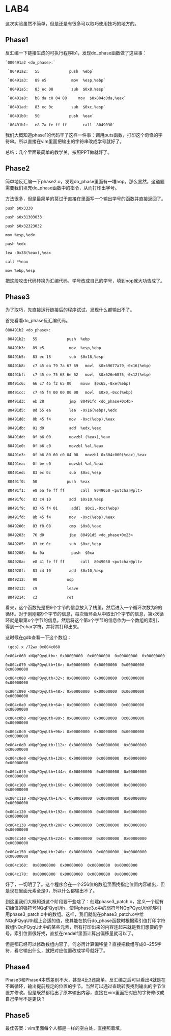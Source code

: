 # LAB4

这次实验虽然不简单，但是还是有很多可以取巧使用技巧的地方的。

## **Phase1**

反汇编一下链接生成的可执行程序lb1，发现do_phase函数做了这些事：

```
`080491a2 <do_phase>:`

 `80491a2:   55             push  %ebp`

 `80491a3:   89 e5           mov  %esp,%ebp`

 `80491a5:   83 ec 08        sub  $0x8,%esp`

 `80491a8:   b8 da c0 04 08     mov  $0x804c0da,%eax`

 `80491ad:   83 ec 0c        sub  $0xc,%esp`

 `80491b0:   50             push  %eax`

 `80491b1:   e8 7a fe ff ff       call  8049030`
```

我们大概知道phase1的代码干了这样一件事：调用puts函数，打印这个奇怪的字符串。所以直接在vim里面把输出的字符串改成学号就好了。

总结：几个里面最简单的教学关，按照PPT做就好了。

## **Phase2**

简单地反汇编一下phase2.o，发现do_phase里面有一堆nop。那么显然，这道题需要我们填充do_phase函数中的指令，从而打印出学号。

方法很多，但是最简单的莫过于直接在里面写一个输出学号的函数并直接返回了。

```
push $0x3330

push $0x31303033

push $0x32323032

mov %esp,%edx

push %edx

lea -0x38(%eax),%eax

call *%eax

mov %ebp,%esp
```

把这段攻击代码转换为汇编代码，学号改成自己的学号，填到nop就大功告成了。

## **Phase3**

  为了取巧，先直接运行链接后的程序试试，发现什么都输出不了。

首先看看do_phase反汇编代码。

```
080491b2 <do_phase>:

 80491b2:   55             push  %ebp

 80491b3:   89 e5           mov  %esp,%ebp

 80491b5:   83 ec 18        sub  $0x18,%esp

 80491b8:   c7 45 ea 79 7a 67 69   movl  $0x69677a79,-0x16(%ebp)

 80491bf:   c7 45 ee 75 68 6e 62   movl  $0x626e6875,-0x12(%ebp)

 80491c6:   66 c7 45 f2 65 00    movw  $0x65,-0xe(%ebp)

 80491cc:   c7 45 f4 00 00 00 00   movl  $0x0,-0xc(%ebp)

 80491d3:   eb 28           jmp  80491fd <do_phase+0x4b>

 80491d5:   8d 55 ea        lea  -0x16(%ebp),%edx

 80491d8:   8b 45 f4        mov  -0xc(%ebp),%eax

 80491db:   01 d0           add  %edx,%eax

 80491dd:   0f b6 00        movzbl (%eax),%eax

 80491e0:   0f b6 c0        movzbl %al,%eax

 80491e3:   0f b6 80 60 c0 04 08   movzbl 0x804c060(%eax),%eax

 80491ea:   0f be c0        movsbl %al,%eax

 80491ed:   83 ec 0c        sub  $0xc,%esp

 80491f0:   50             push  %eax

 80491f1:   e8 5a fe ff ff       call  8049050 <putchar@plt>

 80491f6:   83 c4 10        add  $0x10,%esp

 80491f9:   83 45 f4 01      addl  $0x1,-0xc(%ebp)

 80491fd:   8b 45 f4        mov  -0xc(%ebp),%eax

 8049200:   83 f8 08        cmp  $0x8,%eax

 8049203:   76 d0           jbe  80491d5 <do_phase+0x23>

 8049205:   83 ec 0c        sub  $0xc,%esp

 8049208:   6a 0a            push  $0xa

 804920a:   e8 41 fe ff ff       call  8049050 <putchar@plt>

 804920f:   83 c4 10        add  $0x10,%esp

 8049212:   90             nop

 8049213:   c9             leave 

 8049214:   c3             ret
```

  看来，这个函数先是把9个字节的信息放入了栈里，然后进入一个循环次数为9的循环。对于刚刚那9个字节的信息，每次循环会从中取出1个字节的信息，第x次循环就是取第x个字节的信息。然后将这个第x个字节的信息作为一个数组的索引，得到一个char字符，并将其打印出来。

  这时候在gdb查看一下这个数组：

```
 (gdb) x /72wx 0x804c060

0x804c060 <NQqPQyqUth>: 0x00000000  0x00000000  0x00000000  0x00000000

0x804c070 <NQqPQyqUth+16>: 0x00000000  0x00000000  0x00000000  0x00000000

0x804c080 <NQqPQyqUth+32>: 0x00000000  0x00000000  0x00000000  0x00000000

0x804c090 <NQqPQyqUth+48>: 0x00000000  0x00000000  0x00000000  0x00000000

0x804c0a0 <NQqPQyqUth+64>: 0x00000000  0x00000000  0x00000000  0x00000000

0x804c0b0 <NQqPQyqUth+80>: 0x00000000  0x00000000  0x00000000  0x00000000

0x804c0c0 <NQqPQyqUth+96>: 0x00000000  0x00000000  0x00000000  0x00000000

0x804c0d0 <NQqPQyqUth+112>: 0x00000000  0x00000000  0x00000000  0x00000000

0x804c0e0 <NQqPQyqUth+128>: 0x00000000  0x00000000  0x00000000  0x00000000

0x804c0f0 <NQqPQyqUth+144>: 0x00000000  0x00000000  0x00000000  0x00000000

0x804c100 <NQqPQyqUth+160>: 0x00000000  0x00000000  0x00000000  0x00000000

0x804c110 <NQqPQyqUth+176>: 0x00000000  0x00000000  0x00000000  0x00000000

0x804c120 <NQqPQyqUth+192>: 0x00000000  0x00000000  0x00000000  0x00000000

0x804c130 <NQqPQyqUth+208>: 0x00000000  0x00000000  0x00000000  0x00000000

0x804c140 <NQqPQyqUth+224>: 0x00000000  0x00000000  0x00000000  0x00000000

0x804c150 <NQqPQyqUth+240>: 0x00000000  0x00000000  0x00000000  0x00000000

0x804c160:  0x00000000  0x00000000  0x00000000  0x00000000

0x804c170:  0x00000000  0x00000000  0x00000000  0x00000000
```

好了，一切明了了。这个程序会在一个256位的数组里面找指定位置内容输出，但是现在里面元素全是0，所以什么都输出不了。

  到这里我们大概知道这个阶段要干些啥了：创建phase3_patch.o，定义一个赋有初始值的强符号NQqPQyqUth，使得phase3.o中的弱符号NQqPQyqUth能够引用phase3_patch.o中的数组。这样，我们就能在phase3_patch.o中给NQqPQyqUth赋上合适的值，使其能在执行do_phase函数时根据索引值打印字符数组NQqPQyqUth中的某些元素，所有打印出来的内容连起来就是我们想要的学号。索引位置很好找，直接在readelf里面计算出偏移量就可以了。

但是都已经可以修改数组内容了，何必再计算偏移量？直接把数组写成0~255字符，看它输出什么，就把对应位置改成学号就好了。

## **Phase4**

Phase3和Phase4本质差别不大，甚至4比3还简单。反汇编之后可以看出4就是在不断循环，输出提前规定的位置的字节。当然可以通过查跳转表找到输出的字节位置并修改。但是既然都给出了原本输出内容，直接在vim里面把对应的字符修改成自己学号不是更快？

## **Phase5**

最佳答案：vim里面每个人都是一样的空白处，直接照着填。

